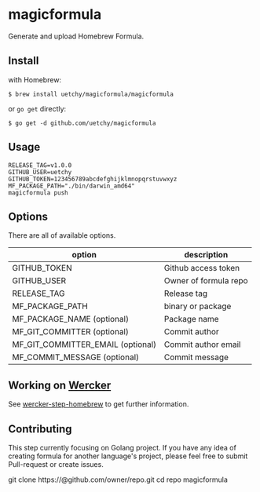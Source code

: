 # magicformula
Generate and upload Homebrew Formula.

## Install
with Homebrew:

```
$ brew install uetchy/magicformula/magicformula
```

or `go get` directly:

```
$ go get -d github.com/uetchy/magicformula
```

## Usage

```session
RELEASE_TAG=v1.0.0
GITHUB_USER=uetchy
GITHUB_TOKEN=123456789abcdefghijklmnopqrstuvwxyz
MF_PACKAGE_PATH="./bin/darwin_amd64"
magicformula push
```

## Options
There are all of available options.

option                            | description
--------------------------------- | ---------------------
GITHUB_TOKEN                      | Github access token
GITHUB_USER                       | Owner of formula repo
RELEASE_TAG                       | Release tag
MF_PACKAGE_PATH                   | binary or package
MF_PACKAGE_NAME (optional)        | Package name
MF_GIT_COMMITTER (optional)       | Commit author
MF_GIT_COMMITTER_EMAIL (optional) | Commit author email
MF_COMMIT_MESSAGE (optional)      | Commit message

## Working on [Wercker](http://wercker.com/)
See [wercker-step-homebrew](https://github.com/uetchy/wercker-step-homebrew) to get further information.

## Contributing
This step currently focusing on Golang project. If you have any idea of creating formula for another language's project, please feel free to submit Pull-request or create issues.



git clone https://<token>@github.com/owner/repo.git
cd repo
magicformula
